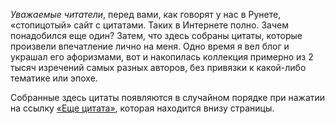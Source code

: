 *Уважаемые читатели*, перед вами, как говорят у нас в Рунете, «стопицотый» сайт с цитатами. Таких в Интернете полно. Зачем понадобился еще один? Затем, что здесь собраны цитаты, которые произвели впечатление лично на меня. Одно время я вел блог и украшал его афоризмами, вот и накопилась коллекция примерно из 2 тысяч изречений самых разных авторов, без привязки к какой-либо тематике или эпохе. 

Собранные здесь цитаты появляются в случайном порядке при нажатии на ссылку [«Еще цитата»](/page/1), которая находится внизу страницы.
 